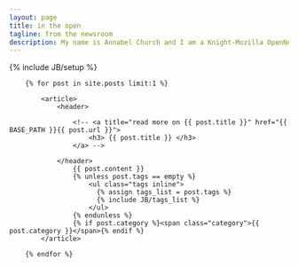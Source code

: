 ```yaml
---
layout: page
title: in the open
tagline: from the newsroom
description: My name is Annabel Church and I am a Knight-Mozilla OpenNews Fellow. I am coder embeded in the newsroom at Zeit Online.
---
```


{% include JB/setup %}

<section class="posts">

		{% for post in site.posts limit:1 %}

			<article>
				<header>

					<!-- <a title="read more on {{ post.title }}" href="{{ BASE_PATH }}{{ post.url }}">
			    		<h3> {{ post.title }} </h3>
			   		</a> -->

			    </header>
					{{ post.content }}
			    	{% unless post.tags == empty %}
					    <ul class="tags inline">
					      {% assign tags_list = post.tags %}
					      {% include JB/tags_list %}
					    </ul>
					{% endunless %}
					{% if post.category %}<span class="category">{{ post.category }}</span>{% endif %}
			</article>

		{% endfor %}

</section>

